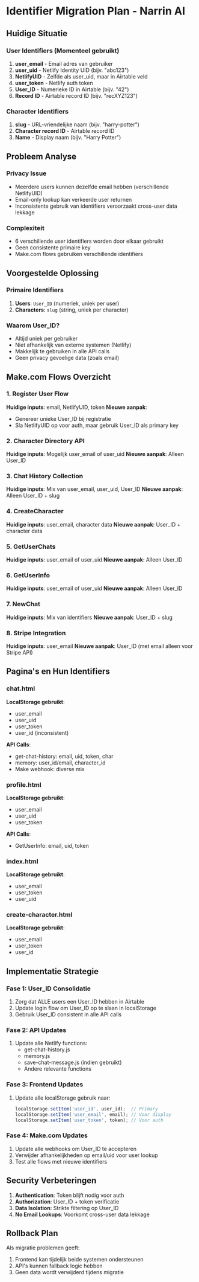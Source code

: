 # Identifier Migration Plan - Narrin AI

## Huidige Situatie

### User Identifiers (Momenteel gebruikt)
1. **user_email** - Email adres van gebruiker
2. **user_uid** - Netlify Identity UID (bijv. "abc123")
3. **NetlifyUID** - Zelfde als user_uid, maar in Airtable veld
4. **user_token** - Netlify auth token
5. **User_ID** - Numerieke ID in Airtable (bijv. "42")
6. **Record ID** - Airtable record ID (bijv. "recXYZ123")

### Character Identifiers
1. **slug** - URL-vriendelijke naam (bijv. "harry-potter")
2. **Character record ID** - Airtable record ID
3. **Name** - Display naam (bijv. "Harry Potter")

## Probleem Analyse

### Privacy Issue
- Meerdere users kunnen dezelfde email hebben (verschillende NetlifyUID)
- Email-only lookup kan verkeerde user returnen
- Inconsistente gebruik van identifiers veroorzaakt cross-user data lekkage

### Complexiteit
- 6 verschillende user identifiers worden door elkaar gebruikt
- Geen consistente primaire key
- Make.com flows gebruiken verschillende identifiers

## Voorgestelde Oplossing

### Primaire Identifiers
1. **Users**: `User_ID` (numeriek, uniek per user)
2. **Characters**: `slug` (string, uniek per character)

### Waarom User_ID?
- Altijd uniek per gebruiker
- Niet afhankelijk van externe systemen (Netlify)
- Makkelijk te gebruiken in alle API calls
- Geen privacy gevoelige data (zoals email)

## Make.com Flows Overzicht

### 1. Register User Flow
**Huidige inputs**: email, NetlifyUID, token
**Nieuwe aanpak**: 
- Genereer unieke User_ID bij registratie
- Sla NetlifyUID op voor auth, maar gebruik User_ID als primary key

### 2. Character Directory API
**Huidige inputs**: Mogelijk user_email of user_uid
**Nieuwe aanpak**: Alleen User_ID

### 3. Chat History Collection
**Huidige inputs**: Mix van user_email, user_uid, User_ID
**Nieuwe aanpak**: Alleen User_ID + slug

### 4. CreateCharacter
**Huidige inputs**: user_email, character data
**Nieuwe aanpak**: User_ID + character data

### 5. GetUserChats
**Huidige inputs**: user_email of user_uid
**Nieuwe aanpak**: Alleen User_ID

### 6. GetUserInfo
**Huidige inputs**: user_email of user_uid
**Nieuwe aanpak**: Alleen User_ID

### 7. NewChat
**Huidige inputs**: Mix van identifiers
**Nieuwe aanpak**: User_ID + slug

### 8. Stripe Integration
**Huidige inputs**: user_email
**Nieuwe aanpak**: User_ID (met email alleen voor Stripe API)

## Pagina's en Hun Identifiers

### chat.html
**LocalStorage gebruikt**:
- user_email
- user_uid
- user_token
- user_id (inconsistent)

**API Calls**:
- get-chat-history: email, uid, token, char
- memory: user_id/email, character_id
- Make webhook: diverse mix

### profile.html
**LocalStorage gebruikt**:
- user_email
- user_uid
- user_token

**API Calls**:
- GetUserInfo: email, uid, token

### index.html
**LocalStorage gebruikt**:
- user_email
- user_token
- user_uid

### create-character.html
**LocalStorage gebruikt**:
- user_email
- user_token
- user_id

## Implementatie Strategie

### Fase 1: User_ID Consolidatie
1. Zorg dat ALLE users een User_ID hebben in Airtable
2. Update login flow om User_ID op te slaan in localStorage
3. Gebruik User_ID consistent in alle API calls

### Fase 2: API Updates
1. Update alle Netlify functions:
   - get-chat-history.js
   - memory.js
   - save-chat-message.js (indien gebruikt)
   - Andere relevante functions

### Fase 3: Frontend Updates
1. Update alle localStorage gebruik naar:
   ```javascript
   localStorage.setItem('user_id', user_id);  // Primary
   localStorage.setItem('user_email', email); // Voor display
   localStorage.setItem('user_token', token); // Voor auth
   ```

### Fase 4: Make.com Updates
1. Update alle webhooks om User_ID te accepteren
2. Verwijder afhankelijkheden op email/uid voor user lookup
3. Test alle flows met nieuwe identifiers

## Security Verbeteringen

1. **Authentication**: Token blijft nodig voor auth
2. **Authorization**: User_ID + token verificatie
3. **Data Isolation**: Strikte filtering op User_ID
4. **No Email Lookups**: Voorkomt cross-user data lekkage

## Rollback Plan

Als migratie problemen geeft:
1. Frontend kan tijdelijk beide systemen ondersteunen
2. API's kunnen fallback logic hebben
3. Geen data wordt verwijderd tijdens migratie